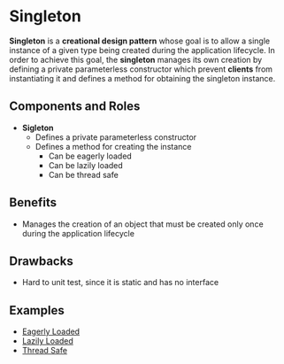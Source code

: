 # Singleton

**Singleton** is a **creational design pattern** whose goal is to allow a single instance of a given type being created
during the application lifecycle. In order to achieve this goal, the **singleton** manages its own creation by defining
a private parameterless constructor which prevent **clients** from instantiating it and defines a method for obtaining
the singleton instance.

## Components and Roles

- **Sigleton**
  - Defines a private parameterless constructor
  - Defines a method for creating the instance
    - Can be eagerly loaded
    - Can be lazily loaded
    - Can be thread safe

## Benefits

- Manages the creation of an object that must be created only once during the application lifecycle

## Drawbacks

- Hard to unit test, since it is static and has no interface

## Examples

- [Eagerly Loaded][1]
- [Lazily Loaded][2]
- [Thread Safe][3]

[1]: ./001_eagerly_loaded/
[2]: ./002_lazily_loaded/
[3]: ./003_thread_safe/


